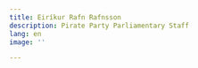 ```yaml
---
title: Eiríkur Rafn Rafnsson
description: Pirate Party Parliamentary Staff
lang: en
image: ''

---
```


